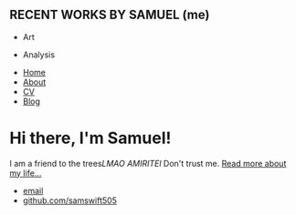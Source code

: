 ## **RECENT WORKS BY SAMUEL (me)** 

- Art

- Analysis

<!DOCTYPE html>
<html>
	<head>
		<title>Hank Quinlan, Horrible Cop</title>
	</head>
	<body>
		<nav>
    		<ul>
        		<li><a href="/">Home</a></li>
	        	<li><a href="/about">About</a></li>
        		<li><a href="/cv">CV</a></li>
        		<li><a href="/blog">Blog</a></li>
    		</ul>
		</nav>
		<div class="container">
    		<div class="blurb">
        		<h1>Hi there, I'm Samuel!</h1>
				<p>I am a friend to the trees<em>LMAO AMIRITEl</em> Don't trust me. <a href="/about">Read more about my life...</a></p>
    		</div><!-- /.blurb -->
		</div><!-- /.container -->
		<footer>
    		<ul>
        		<li><a href="mailto:samuelswift85@gmail.com">email</a></li>
        		<li><a href="https://github.com/samswift505">github.com/samswift505</a></li>
			</ul>
		</footer>
	</body>
</html>



